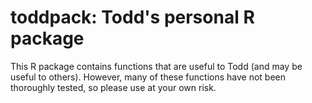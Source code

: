 # toddpack: Todd's personal R package


This R package contains functions that are useful to Todd (and may be useful to others). However, many of these functions have not been thoroughly tested, so please use at your own risk.

